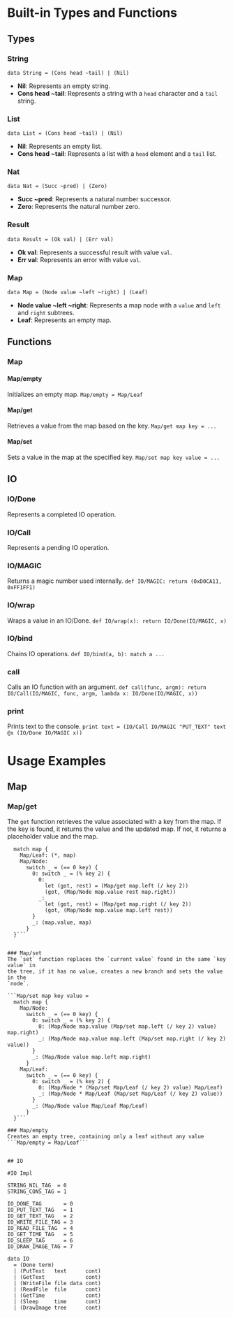# Built-in Types and Functions

## Types

### String
```data String = (Cons head ~tail) | (Nil)```

- **Nil**: Represents an empty string.
- **Cons head ~tail**: Represents a string with a `head` character and a `tail` string.

### List
```data List = (Cons head ~tail) | (Nil)```

- **Nil**: Represents an empty list.
- **Cons head ~tail**: Represents a list with a `head` element and a `tail` list.

### Nat
```data Nat = (Succ ~pred) | (Zero)```

- **Succ ~pred**: Represents a natural number successor.
- **Zero**: Represents the natural number zero.

### Result
```data Result = (Ok val) | (Err val)```

- **Ok val**: Represents a successful result with value `val`.
- **Err val**: Represents an error with value `val`.

### Map
```data Map = (Node value ~left ~right) | (Leaf)```

- **Node value ~left ~right**: Represents a map node with a `value` and `left` and `right` subtrees.
- **Leaf**: Represents an empty map.

## Functions

### Map

#### Map/empty
Initializes an empty map.
```Map/empty = Map/Leaf```

#### Map/get
Retrieves a value from the map based on the key.
```Map/get map key = ...```

#### Map/set
Sets a value in the map at the specified key.
```Map/set map key value = ...```

## IO

### IO/Done
Represents a completed IO operation.

### IO/Call
Represents a pending IO operation.

### IO/MAGIC
Returns a magic number used internally.
```def IO/MAGIC: return (0xD0CA11, 0xFF1FF1)```

### IO/wrap
Wraps a value in an IO/Done.
```def IO/wrap(x): return IO/Done(IO/MAGIC, x)```

### IO/bind
Chains IO operations.
```def IO/bind(a, b): match a ...```

### call
Calls an IO function with an argument.
```def call(func, argm): return IO/Call(IO/MAGIC, func, argm, lambda x: IO/Done(IO/MAGIC, x))```

### print
Prints text to the console.
```print text = (IO/Call IO/MAGIC "PUT_TEXT" text @x (IO/Done IO/MAGIC x))```

# Usage Examples

## Map

### Map/get
The `get` function retrieves the value associated with a key from the map. If the key is found, it returns the value and the updated map. If not, it returns a placeholder value and the map.

```Map/get map key =
  match map {
    Map/Leaf: (*, map)
    Map/Node:
      switch _ = (== 0 key) {
        0: switch _ = (% key 2) {
          0:
            let (got, rest) = (Map/get map.left (/ key 2))
            (got, (Map/Node map.value rest map.right))
          _:
            let (got, rest) = (Map/get map.right (/ key 2))
            (got, (Map/Node map.value map.left rest))
        }
        _: (map.value, map)
      }
  }```


### Map/set
The `set` function replaces the `current value` found in the same `key value` in
the tree, if it has no value, creates a new branch and sets the value in the
`node`.

```Map/set map key value =
  match map {
    Map/Node:
      switch _ = (== 0 key) {
        0: switch _ = (% key 2) {
          0: (Map/Node map.value (Map/set map.left (/ key 2) value) map.right)
          _: (Map/Node map.value map.left (Map/set map.right (/ key 2) value))
        }
        _: (Map/Node value map.left map.right)
      }
    Map/Leaf:
      switch _ = (== 0 key) {
        0: switch _ = (% key 2) {
          0: (Map/Node * (Map/set Map/Leaf (/ key 2) value) Map/Leaf)
          _: (Map/Node * Map/Leaf (Map/set Map/Leaf (/ key 2) value))
        }
        _: (Map/Node value Map/Leaf Map/Leaf)
      }
  }```

### Map/empty
Creates an empty tree, containing only a leaf without any value
```Map/empty = Map/Leaf```


## IO

#IO Impl

STRING_NIL_TAG  = 0
STRING_CONS_TAG = 1

IO_DONE_TAG       = 0
IO_PUT_TEXT_TAG   = 1
IO_GET_TEXT_TAG   = 2
IO_WRITE_FILE_TAG = 3
IO_READ_FILE_TAG  = 4
IO_GET_TIME_TAG   = 5
IO_SLEEP_TAG      = 6
IO_DRAW_IMAGE_TAG = 7

data IO
  = (Done term)
  | (PutText   text      cont)
  | (GetText             cont)
  | (WriteFile file data cont)
  | (ReadFile  file      cont)
  | (GetTime             cont)
  | (Sleep     time      cont)
  | (DrawImage tree      cont)
